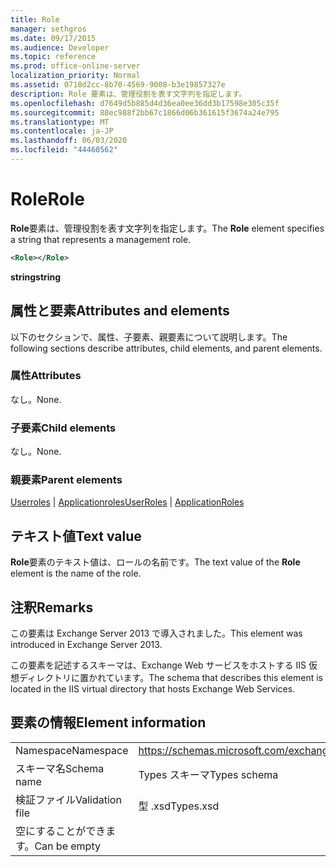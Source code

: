 ```yaml
---
title: Role
manager: sethgros
ms.date: 09/17/2015
ms.audience: Developer
ms.topic: reference
ms.prod: office-online-server
localization_priority: Normal
ms.assetid: 0718d2cc-8b70-4569-9008-b3e19857327e
description: Role 要素は、管理役割を表す文字列を指定します。
ms.openlocfilehash: d7649d5b885d4d36ea0ee36dd3b17598e305c35f
ms.sourcegitcommit: 88ec988f2bb67c1866d06b361615f3674a24e795
ms.translationtype: MT
ms.contentlocale: ja-JP
ms.lasthandoff: 06/03/2020
ms.locfileid: "44460562"
---
```

# <a name="role"></a><span data-ttu-id="d29ab-103">Role</span><span class="sxs-lookup"><span data-stu-id="d29ab-103">Role</span></span>

<span data-ttu-id="d29ab-104">**Role**要素は、管理役割を表す文字列を指定します。</span><span class="sxs-lookup"><span data-stu-id="d29ab-104">The **Role** element specifies a string that represents a management role.</span></span> 
  
```XML
<Role></Role>
```

 <span data-ttu-id="d29ab-105">**string**</span><span class="sxs-lookup"><span data-stu-id="d29ab-105">**string**</span></span>
## <a name="attributes-and-elements"></a><span data-ttu-id="d29ab-106">属性と要素</span><span class="sxs-lookup"><span data-stu-id="d29ab-106">Attributes and elements</span></span>

<span data-ttu-id="d29ab-107">以下のセクションで、属性、子要素、親要素について説明します。</span><span class="sxs-lookup"><span data-stu-id="d29ab-107">The following sections describe attributes, child elements, and parent elements.</span></span>
  
### <a name="attributes"></a><span data-ttu-id="d29ab-108">属性</span><span class="sxs-lookup"><span data-stu-id="d29ab-108">Attributes</span></span>

<span data-ttu-id="d29ab-109">なし。</span><span class="sxs-lookup"><span data-stu-id="d29ab-109">None.</span></span>
  
### <a name="child-elements"></a><span data-ttu-id="d29ab-110">子要素</span><span class="sxs-lookup"><span data-stu-id="d29ab-110">Child elements</span></span>

<span data-ttu-id="d29ab-111">なし。</span><span class="sxs-lookup"><span data-stu-id="d29ab-111">None.</span></span>
  
### <a name="parent-elements"></a><span data-ttu-id="d29ab-112">親要素</span><span class="sxs-lookup"><span data-stu-id="d29ab-112">Parent elements</span></span>

<span data-ttu-id="d29ab-113">[Userroles](userroles.md)  | [Applicationroles](applicationroles.md)</span><span class="sxs-lookup"><span data-stu-id="d29ab-113">[UserRoles](userroles.md) | [ApplicationRoles](applicationroles.md)</span></span>
  
## <a name="text-value"></a><span data-ttu-id="d29ab-114">テキスト値</span><span class="sxs-lookup"><span data-stu-id="d29ab-114">Text value</span></span>

<span data-ttu-id="d29ab-115">**Role**要素のテキスト値は、ロールの名前です。</span><span class="sxs-lookup"><span data-stu-id="d29ab-115">The text value of the **Role** element is the name of the role.</span></span> 
  
## <a name="remarks"></a><span data-ttu-id="d29ab-116">注釈</span><span class="sxs-lookup"><span data-stu-id="d29ab-116">Remarks</span></span>

<span data-ttu-id="d29ab-117">この要素は Exchange Server 2013 で導入されました。</span><span class="sxs-lookup"><span data-stu-id="d29ab-117">This element was introduced in Exchange Server 2013.</span></span>
  
<span data-ttu-id="d29ab-118">この要素を記述するスキーマは、Exchange Web サービスをホストする IIS 仮想ディレクトリに置かれています。</span><span class="sxs-lookup"><span data-stu-id="d29ab-118">The schema that describes this element is located in the IIS virtual directory that hosts Exchange Web Services.</span></span>
  
## <a name="element-information"></a><span data-ttu-id="d29ab-119">要素の情報</span><span class="sxs-lookup"><span data-stu-id="d29ab-119">Element information</span></span>

|||
|:-----|:-----|
|<span data-ttu-id="d29ab-120">Namespace</span><span class="sxs-lookup"><span data-stu-id="d29ab-120">Namespace</span></span>  <br/> |https://schemas.microsoft.com/exchange/services/2006/types  <br/> |
|<span data-ttu-id="d29ab-121">スキーマ名</span><span class="sxs-lookup"><span data-stu-id="d29ab-121">Schema name</span></span>  <br/> |<span data-ttu-id="d29ab-122">Types スキーマ</span><span class="sxs-lookup"><span data-stu-id="d29ab-122">Types schema</span></span>  <br/> |
|<span data-ttu-id="d29ab-123">検証ファイル</span><span class="sxs-lookup"><span data-stu-id="d29ab-123">Validation file</span></span>  <br/> |<span data-ttu-id="d29ab-124">型 .xsd</span><span class="sxs-lookup"><span data-stu-id="d29ab-124">Types.xsd</span></span>  <br/> |
|<span data-ttu-id="d29ab-125">空にすることができます。</span><span class="sxs-lookup"><span data-stu-id="d29ab-125">Can be empty</span></span>  <br/> ||
   

